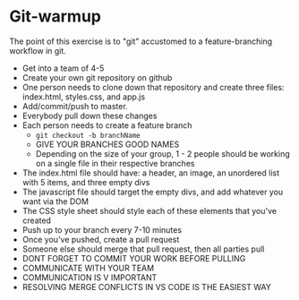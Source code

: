 # Git-warmup

The point of this exercise is to "git" accustomed to a feature-branching workflow in git. 

- Get into a team of 4-5
- Create your own git repository on github
- One person needs to clone down that repository and create three files: index.html, styles.css, and app.js
- Add/commit/push to master.
- Everybody pull down these changes
- Each person needs to create a feature branch
    - `git checkout -b branchName`
    - GIVE YOUR BRANCHES GOOD NAMES
    - Depending on the size of your group, 1 - 2 people should be working on a single file in their respective branches
- The index.html file should have: a header, an image, an unordered list with 5 items, and three empty divs
- The javascript file should target the empty divs, and add whatever you want via the DOM
- The CSS style sheet should style each of these elements that you've created
- Push up to your branch every 7-10 minutes
- Once you've pushed, create a pull request
- Someone else should merge that pull request, then all parties pull 
- DONT FORGET TO COMMIT YOUR WORK BEFORE PULLING
- COMMUNICATE WITH YOUR TEAM
- COMMUNICATION IS V IMPORTANT
- RESOLVING MERGE CONFLICTS IN VS CODE IS THE EASIEST WAY
